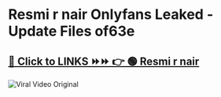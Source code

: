 
 # Resmi r nair Onlyfans Leaked - Update Files of63e

## <h2><a href="https://clipsfans.com/Resmi_r_nair&ref=git">🔗 Click to LINKS ⏩⏩ 👉 🟢 Resmi r nair </a></h2>

<a href="https://clipsfans.com/Resmi_r_nair&ref=git" rel="nofollow" data-target="animated-image.originalLink"><img src="https://i.ibb.co.com/xMMVF88/686577567.gif" alt="Viral Video Original" style="max-width: 100%; display: inline-block;" data-target="animated-image.originalImage"></a>


